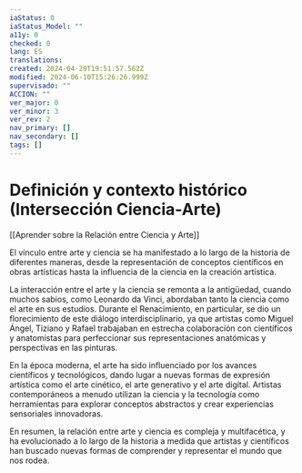 ```yaml
---
iaStatus: 0
iaStatus_Model: ""
a11y: 0
checked: 0
lang: ES
translations: 
created: 2024-04-29T19:51:57.562Z
modified: 2024-06-10T15:26:26.999Z
supervisado: ""
ACCION: ""
ver_major: 0
ver_minor: 3
ver_rev: 2
nav_primary: []
nav_secondary: []
tags: []
---
```

# Definición y contexto histórico (Intersección Ciencia-Arte)

[[Aprender sobre la Relación entre Ciencia y Arte]]

El vínculo entre arte y ciencia se ha manifestado a lo largo de la historia de diferentes maneras, desde la representación de conceptos científicos en obras artísticas hasta la influencia de la ciencia en la creación artística. 

La interacción entre el arte y la ciencia se remonta a la antigüedad, cuando muchos sabios, como Leonardo da Vinci, abordaban tanto la ciencia como el arte en sus estudios. Durante el Renacimiento, en particular, se dio un florecimiento de este diálogo interdisciplinario, ya que artistas como Miguel Ángel, Tiziano y Rafael trabajaban en estrecha colaboración con científicos y anatomistas para perfeccionar sus representaciones anatómicas y perspectivas en las pinturas.

En la época moderna, el arte ha sido influenciado por los avances científicos y tecnológicos, dando lugar a nuevas formas de expresión artística como el arte cinético, el arte generativo y el arte digital. Artistas contemporáneos a menudo utilizan la ciencia y la tecnología como herramientas para explorar conceptos abstractos y crear experiencias sensoriales innovadoras.

En resumen, la relación entre arte y ciencia es compleja y multifacética, y ha evolucionado a lo largo de la historia a medida que artistas y científicos han buscado nuevas formas de comprender y representar el mundo que nos rodea.
